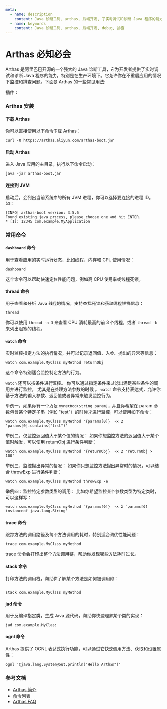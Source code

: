 ```yaml
---
meta:
  - name: description
    content: Java 诊断工具, arthas, 后端开发, 了实时调试和诊断 Java 程序的能力
  - name: keywords
    content: Java 诊断工具, arthas, 后端开发, debug, 排查
---
```


# Arthas 必知必会



Arthas 是阿里巴巴开源的一个强大的 Java 诊断工具，它为开发者提供了实时调试和诊断 Java 程序的能力，特别是在生产环境下。它允许你在不重启应用的情况下监控和排查问题。下面是 Arthas 的一些常见用法:

插件：

<ImgView title="Arthas 插件" url="https://hv.z.wiki/autoupload/20241117/U6Xl/2188X1656/image.png" />


### Arthas 安装

#### 下载 Arthas

你可以直接使用以下命令下载 Arthas：

```shell
curl -O https://arthas.aliyun.com/arthas-boot.jar
```

#### 启动 Arthas

进入 Java 应用的主目录，执行以下命令启动：

```shell
java -jar arthas-boot.jar
```

#### 连接到 JVM

启动后，会列出当前系统中的所有 JVM 进程，你可以选择要连接的进程 ID。
如：

```shell
[INFO] arthas-boot version: 3.5.6
Found existing java process, please choose one and hit ENTER.
* [1]: 12345 com.example.MyApplication

```

### 常用命令


#### `dashboard` 命令


用于查看应用的实时运行状态，比如线程、内存和 CPU 使用情况：


```shell
dashboard

```

这个命令可以帮助快速定位性能问题，例如高 CPU 使用率或线程死锁。


#### thread 命令

用于查看和分析 Java 线程的情况，支持查找死锁和获取线程堆栈信息：

```shell
thread
```

你可以使用 `thread -n 3` 来查看 CPU 消耗最高的前 3 个线程，或者 `thread -b` 来列出阻塞的线程。

#### `watch` 命令

实时监控指定方法的执行情况，并可以记录返回值、入参、抛出的异常等信息：

```shell
watch com.example.MyClass myMethod returnObj
```

这个命令特别适合监控特定方法的行为。


`watch` 还可以按条件进行监控。
你可以通过指定条件来过滤出满足某些条件的调用并进行监控，
尤其是在处理方法参数的时候 。
`watch` 命令支持表达式，允许你基于方法的输入参数、返回值或者异常来触发监控行为。

举例一，如果你有一个方法 `myMethod(String param)`，并且你希望在 param 参数包含某个特定子串（例如 "test"）的时候才进行监控，可以使用如下命令：

```shell
watch com.example.MyClass myMethod '{params[0]}' -x 2 'params[0].contains("test")'
```

举例二，仅监控返回值大于某个值的情况： 如果你想监控方法的返回值大于某个值时触发，可以使用 returnObj 进行条件判断：

```shell
watch com.example.MyClass myMethod '{returnObj}' -x 2 'returnObj > 100'

```


举例三、监控抛出异常的情况： 如果你只想监控方法抛出异常时的情况，可以结合 throwExp 进行条件判断：

```shell
watch com.example.MyClass myMethod throwExp -e

```

举例四：监控特定参数类型的调用： 比如你希望监控某个参数类型为特定类时，可以这样写：

```shell
watch com.example.MyClass myMethod '{params[0]}' -x 2 'params[0] instanceof java.lang.String'

```





#### trace 命令

跟踪方法的调用路径及每个方法调用的耗时，特别适合调优性能问题：

````shell
trace com.example.MyClass myMethod
````
trace 命令会打印出整个方法调用链，帮助你发现哪些方法耗时过长。

#### stack 命令

打印方法的调用栈，帮助你了解某个方法是如何被调用的：

```shell

stack com.example.MyClass myMethod
```

#### jad 命令
用于反编译指定类，生成 Java 源代码，帮助你快速理解某个类的实现：

```shell
jad com.example.MyClass
```

#### ognl 命令

Arthas 提供了 OGNL 表达式执行功能，可以通过它快速调用方法、获取和设置属性：

```shell
ognl '@java.lang.System@out.println("Hello Arthas")'
```




### 参考文档

- [Arthas 简介](https://arthas.aliyun.com/doc/)
- [命令列表](https://arthas.aliyun.com/doc/commands.html)
- [Arthas FAQ](https://arthas.aliyun.com/doc/faq.html)
